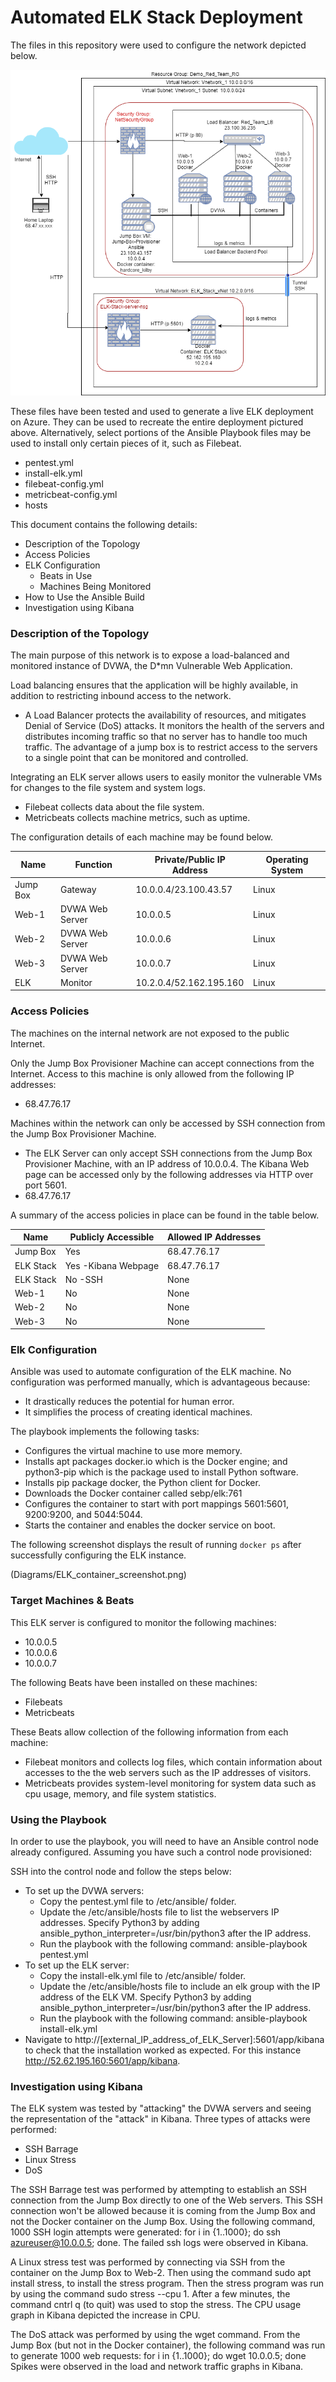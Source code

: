 # Automated ELK Stack Deployment

The files in this repository were used to configure the network depicted below.

![ELK Network Diagram](Diagrams/ELK_Stack_Network_Diagram.png)

These files have been tested and used to generate a live ELK deployment on Azure. They can be used to recreate the entire deployment pictured above. Alternatively, select portions of the Ansible Playbook files may be used to install only certain pieces of it, such as Filebeat.

  - pentest.yml
  - install-elk.yml
  - filebeat-config.yml
  - metricbeat-config.yml
  - hosts

This document contains the following details:
- Description of the Topology
- Access Policies
- ELK Configuration
  - Beats in Use
  - Machines Being Monitored
- How to Use the Ansible Build
- Investigation using Kibana


### Description of the Topology

The main purpose of this network is to expose a load-balanced and monitored instance of DVWA, the D*mn Vulnerable Web Application.

Load balancing ensures that the application will be highly available, in addition to restricting inbound access to the network.
- A Load Balancer protects the availability of resources, and mitigates Denial of Service (DoS) attacks. It monitors the health of the 
servers and distributes incoming traffic so that no server has to handle too much traffic. The advantage of a jump box is to restrict 
access to the servers to a single point that can be monitored and controlled.

Integrating an ELK server allows users to easily monitor the vulnerable VMs for changes to the file system and system logs.
- Filebeat collects data about the file system.
- Metricbeats collects machine metrics, such as uptime.

The configuration details of each machine may be found below.

| Name      | Function      | Private/Public IP Address | Operating System |
|-----------|---------------|---------------------------|------------------|
| Jump Box  | Gateway       | 10.0.0.4/23.100.43.57     | Linux            |
| Web-1     |DVWA Web Server| 10.0.0.5                  | Linux            |
| Web-2     |DVWA Web Server| 10.0.0.6                  | Linux            |
| Web-3     |DVWA Web Server| 10.0.0.7                  | Linux            |
| ELK       |Monitor        | 10.2.0.4/52.162.195.160   | Linux            |

### Access Policies

The machines on the internal network are not exposed to the public Internet. 

Only the Jump Box Provisioner Machine can accept connections from the Internet. Access to this machine is only allowed from the following IP addresses:
- 68.47.76.17

Machines within the network can only be accessed by SSH connection from the Jump Box Provisioner Machine.
- The ELK Server can only accept SSH connections from the Jump Box Provisioner Machine, with an IP address of 10.0.0.4. The Kibana Web page can be accessed 
only by the following addresses via HTTP over port 5601.
- 68.47.76.17

A summary of the access policies in place can be found in the table below.

| Name     | Publicly Accessible | Allowed IP Addresses |
|----------|---------------------|----------------------|
| Jump Box | Yes                 | 68.47.76.17          |
| ELK Stack| Yes -Kibana Webpage | 68.47.76.17          |
| ELK Stack| No -SSH             | None
|Web-1| No|None|
|Web-2| No|None|
|Web-3| No|None|

### Elk Configuration

Ansible was used to automate configuration of the ELK machine. No configuration was performed manually, which is advantageous because:
- It drastically reduces the potential for human error.
- It simplifies the process of creating identical machines.

The playbook implements the following tasks:
- Configures the virtual machine to use more memory.
- Installs apt packages docker.io which is the Docker engine; and python3-pip which is the package used to install Python software.
- Installs pip package docker, the Python client for Docker.
- Downloads the Docker container called sebp/elk:761
- Configures the container to start with port mappings 5601:5601, 9200:9200, and 5044:5044.
- Starts the container and enables the docker service on boot.

The following screenshot displays the result of running `docker ps` after successfully configuring the ELK instance.

(Diagrams/ELK_container_screenshot.png)

### Target Machines & Beats
This ELK server is configured to monitor the following machines:
- 10.0.0.5
- 10.0.0.6
- 10.0.0.7


The following Beats have been installed on these machines:
- Filebeats
- Metricbeats

These Beats allow collection of the following information from each machine:
- Filebeat monitors and collects log files, which contain information about accesses to the the web servers such as the IP addresses of visitors. 
- Metricbeats provides system-level monitoring for system data such as cpu usage, memory, and file system statistics.

### Using the Playbook
In order to use the playbook, you will need to have an Ansible control node already configured. Assuming you have such a control node provisioned: 
 
SSH into the control node and follow the steps below:
- To set up the DVWA servers:
  - Copy the pentest.yml file to /etc/ansible/ folder.
  - Update the /etc/ansible/hosts file to list the webservers IP addresses. Specify Python3 by adding ansible_python_interpreter=/usr/bin/python3 after the IP address.
  - Run the playbook with the following command: ansible-playbook pentest.yml
- To set up the ELK server:
  - Copy the install-elk.yml file to /etc/ansible/ folder.
  - Update the /etc/ansible/hosts file to include an elk group with the IP address of the ELK VM. Specify Python3 by adding ansible_python_interpreter=/usr/bin/python3 after the IP address.
  - Run the playbook with the following command: ansible-playbook install-elk.yml
- Navigate to http://[external_IP_address_of_ELK_Server]:5601/app/kibana to check that the installation worked as expected. For this instance http://52.62.195.160:5601/app/kibana.

### Investigation using Kibana
The ELK system was tested by "attacking" the DVWA servers and seeing the representation of the "attack" in Kibana. Three types of attacks were performed:
- SSH Barrage
- Linux Stress
- DoS

The SSH Barrage test was performed by attempting to establish an SSH connection from the Jump Box directly to one of the Web servers. This SSH connection won't be allowed because it is coming from the Jump Box and not the Docker container on the Jump Box.
Using the following command, 1000 SSH login attempts were generated: for i in {1..1000}; do ssh azureuser@10.0.0.5; done.
The failed ssh logs were observed in Kibana.

A Linux stress test was performed by connecting via SSH from the container on the Jump Box to Web-2. Then using the command sudo apt install stress, to install the stress program.
Then the stress program was run by using the command sudo stress --cpu 1. After a few minutes, the command cntrl q (to quit) was used to stop the stress. The CPU usage graph in Kibana depicted the increase in CPU.

The DoS attack was performed by using the wget command. From the Jump Box (but not in the Docker container), the following command was run to generate 1000 web requests: for i in {1..1000}; do wget 10.0.0.5; done
Spikes were observed in the load and network traffic graphs in Kibana.
